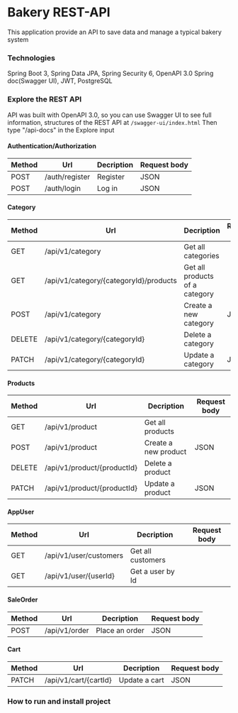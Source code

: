 # Bakery REST-API
This application provide an API to save data and manage a typical bakery system

### Technologies
Spring Boot 3, Spring Data JPA, Spring Security 6, OpenAPI 3.0 Spring doc(Swagger UI), JWT, PostgreSQL

### Explore the REST API
API was built with OpenAPI 3.0, so you can use Swagger UI to see full information, structures of the REST API at `/swagger-ui/index.html`
Then type "/api-docs" in the Explore input
#### Authentication/Authorization
| Method | Url            | Decription | Request body |
| ------ |----------------|------------|--------------|
| POST   | /auth/register | Register   | JSON         |
| POST   | /auth/login    | Log in     | JSON         |
#### Category
| Method | Url                                    | Decription                     | Request body |
|--------|----------------------------------------|--------------------------------|--------------|
| GET    | /api/v1/category                       | Get all categories             |              |
| GET    | /api/v1/category/{categoryId}/products | Get all products of a category |              |
| POST   | /api/v1/category                       | Create a new category          | JSON         |
| DELETE | /api/v1/category/{categoryId}          | Delete a category              |              |
| PATCH  | /api/v1/category/{categoryId}          | Update a category              | JSON         |

#### Products
| Method | Url                                   | Decription           | Request body |
|--------|---------------------------------------|----------------------|--------------|
| GET    | /api/v1/product                       | Get all products     |              |
| POST   | /api/v1/product                       | Create a new product | JSON         |
| DELETE | /api/v1/product/{productId}           | Delete a product     |              |
| PATCH  | /api/v1/product/{productId}           | Update a product     | JSON         |
#### AppUser
| Method | Url                    | Decription        | Request body |
|--------|------------------------|-------------------|--------------|
| GET    | /api/v1/user/customers | Get all customers |              |
| GET    | /api/v1/user/{userId}  | Get a user by Id  |              |
#### SaleOrder
| Method | Url             | Decription     | Request body |
|--------|-----------------|----------------|--------------|
| POST   | /api/v1/order   | Place an order | JSON         |
#### Cart
| Method | Url                   | Decription    | Request body |
|--------|-----------------------|---------------|--------------|
| PATCH  | /api/v1/cart/{cartId} | Update a cart | JSON         |
### How to run and install project
